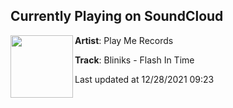 ## Currently Playing on SoundCloud

[<img align="left" width="100" src="https://i1.sndcdn.com/artworks-kQ0vT5BZqhTAUi2s-uzUvWQ-t500x500.jpg">](https://soundcloud.com/playmerecords/bliniks-flash-in-time)

**Artist**: Play Me Records 

**Track**: Bliniks - Flash In Time

Last updated at 12/28/2021 09:23

